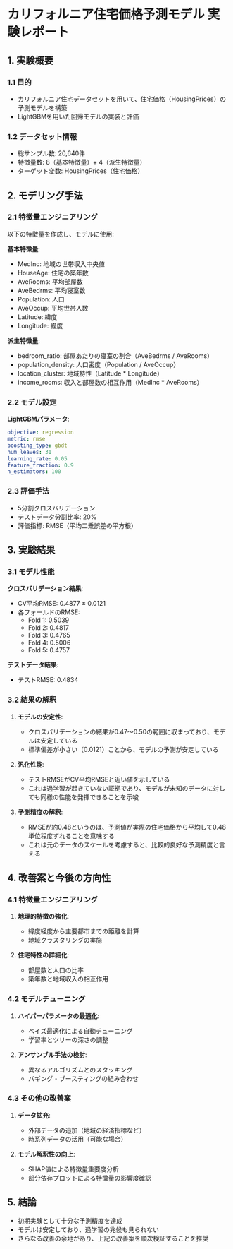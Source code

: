 # カリフォルニア住宅価格予測モデル 実験レポート

## 1. 実験概要

### 1.1 目的
- カリフォルニア住宅データセットを用いて、住宅価格（HousingPrices）の予測モデルを構築
- LightGBMを用いた回帰モデルの実装と評価

### 1.2 データセット情報
- 総サンプル数: 20,640件
- 特徴量数: 8（基本特徴量）+ 4（派生特徴量）
- ターゲット変数: HousingPrices（住宅価格）

## 2. モデリング手法

### 2.1 特徴量エンジニアリング
以下の特徴量を作成し、モデルに使用:

**基本特徴量**:
- MedInc: 地域の世帯収入中央値
- HouseAge: 住宅の築年数
- AveRooms: 平均部屋数
- AveBedrms: 平均寝室数
- Population: 人口
- AveOccup: 平均世帯人数
- Latitude: 緯度
- Longitude: 経度

**派生特徴量**:
- bedroom_ratio: 部屋あたりの寝室の割合（AveBedrms / AveRooms）
- population_density: 人口密度（Population / AveOccup）
- location_cluster: 地域特性（Latitude * Longitude）
- income_rooms: 収入と部屋数の相互作用（MedInc * AveRooms）

### 2.2 モデル設定
**LightGBMパラメータ**:
```yaml
objective: regression
metric: rmse
boosting_type: gbdt
num_leaves: 31
learning_rate: 0.05
feature_fraction: 0.9
n_estimators: 100
```

### 2.3 評価手法
- 5分割クロスバリデーション
- テストデータ分割比率: 20%
- 評価指標: RMSE（平均二乗誤差の平方根）

## 3. 実験結果

### 3.1 モデル性能
**クロスバリデーション結果**:
- CV平均RMSE: 0.4877 ± 0.0121
- 各フォールドのRMSE:
  - Fold 1: 0.5039
  - Fold 2: 0.4817
  - Fold 3: 0.4765
  - Fold 4: 0.5006
  - Fold 5: 0.4757

**テストデータ結果**:
- テストRMSE: 0.4834

### 3.2 結果の解釈
1. **モデルの安定性**:
   - クロスバリデーションの結果が0.47〜0.50の範囲に収まっており、モデルは安定している
   - 標準偏差が小さい（0.0121）ことから、モデルの予測が安定している

2. **汎化性能**:
   - テストRMSEがCV平均RMSEと近い値を示している
   - これは過学習が起きていない証拠であり、モデルが未知のデータに対しても同様の性能を発揮できることを示唆

3. **予測精度の解釈**:
   - RMSEが約0.48というのは、予測値が実際の住宅価格から平均して0.48単位程度ずれることを意味する
   - これは元のデータのスケールを考慮すると、比較的良好な予測精度と言える

## 4. 改善案と今後の方向性

### 4.1 特徴量エンジニアリング
1. **地理的特徴の強化**:
   - 緯度経度から主要都市までの距離を計算
   - 地域クラスタリングの実施

2. **住宅特性の詳細化**:
   - 部屋数と人口の比率
   - 築年数と地域収入の相互作用

### 4.2 モデルチューニング
1. **ハイパーパラメータの最適化**:
   - ベイズ最適化による自動チューニング
   - 学習率とツリーの深さの調整

2. **アンサンブル手法の検討**:
   - 異なるアルゴリズムとのスタッキング
   - バギング・ブースティングの組み合わせ

### 4.3 その他の改善案
1. **データ拡充**:
   - 外部データの追加（地域の経済指標など）
   - 時系列データの活用（可能な場合）

2. **モデル解釈性の向上**:
   - SHAP値による特徴量重要度分析
   - 部分依存プロットによる特徴量の影響度確認

## 5. 結論
- 初期実験として十分な予測精度を達成
- モデルは安定しており、過学習の兆候も見られない
- さらなる改善の余地があり、上記の改善案を順次検証することを推奨 